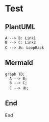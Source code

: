 Test
==========

## PlantUML

```plantuml
A --> B: Link1
B --> C: Link2
C --> あ: LoopBack
```

## Mermaid

```mermaid
graph TD;
  A --> B;
  B --> C;
  C --> あ;
```

## End
End

